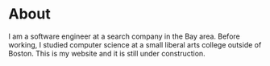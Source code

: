 # About

I am a software engineer at a search company in the Bay area. Before working, I studied computer science at a small liberal arts college outside of Boston. This is my website and it is still under construction.